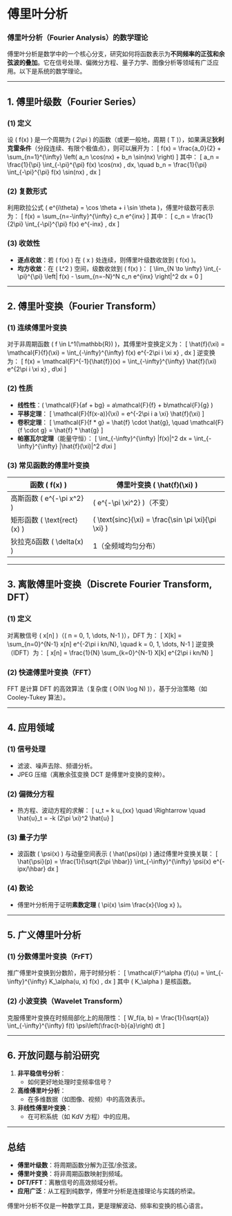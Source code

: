 # 傅里叶分析

### **傅里叶分析（Fourier Analysis）的数学理论**

傅里叶分析是数学中的一个核心分支，研究如何将函数表示为**不同频率的正弦和余弦波的叠加**。它在信号处理、偏微分方程、量子力学、图像分析等领域有广泛应用。以下是系统的数学理论。

---

## **1. 傅里叶级数（Fourier Series）**
### **(1) 定义**
设 \( f(x) \) 是一个周期为 \( 2\pi \) 的函数（或更一般地，周期 \( T \)），如果满足**狄利克雷条件**（分段连续、有限个极值点），则可以展开为：
\[
f(x) = \frac{a_0}{2} + \sum_{n=1}^{\infty} \left( a_n \cos(nx) + b_n \sin(nx) \right)
\]
其中：
\[
a_n = \frac{1}{\pi} \int_{-\pi}^{\pi} f(x) \cos(nx) \, dx, \quad b_n = \frac{1}{\pi} \int_{-\pi}^{\pi} f(x) \sin(nx) \, dx
\]

### **(2) 复数形式**
利用欧拉公式 \( e^{i\theta} = \cos \theta + i \sin \theta \)，傅里叶级数可表示为：
\[
f(x) = \sum_{n=-\infty}^{\infty} c_n e^{inx}
\]
其中：
\[
c_n = \frac{1}{2\pi} \int_{-\pi}^{\pi} f(x) e^{-inx} \, dx
\]

### **(3) 收敛性**
- **逐点收敛**：若 \( f(x) \) 在 \( x \) 处连续，则傅里叶级数收敛到 \( f(x) \)。
- **均方收敛**：在 \( L^2 \) 空间，级数收敛到 \( f(x) \)：
  \[
  \lim_{N \to \infty} \int_{-\pi}^{\pi} \left| f(x) - \sum_{n=-N}^N c_n e^{inx} \right|^2 dx = 0
  \]

---

## **2. 傅里叶变换（Fourier Transform）**
### **(1) 连续傅里叶变换**
对于非周期函数 \( f \in L^1(\mathbb{R}) \)，其傅里叶变换定义为：
\[
\hat{f}(\xi) = \mathcal{F}\{f\}(\xi) = \int_{-\infty}^{\infty} f(x) e^{-2\pi i \xi x} \, dx
\]
逆变换为：
\[
f(x) = \mathcal{F}^{-1}\{\hat{f}\}(x) = \int_{-\infty}^{\infty} \hat{f}(\xi) e^{2\pi i \xi x} \, d\xi
\]

### **(2) 性质**
- **线性性**：\( \mathcal{F}\{af + bg\} = a\mathcal{F}\{f\} + b\mathcal{F}\{g\} \)
- **平移定理**：
  \[
  \mathcal{F}\{f(x-a)\}(\xi) = e^{-2\pi i a \xi} \hat{f}(\xi)
  \]
- **卷积定理**：
  \[
  \mathcal{F}\{f * g\} = \hat{f} \cdot \hat{g}, \quad \mathcal{F}\{f \cdot g\} = \hat{f} * \hat{g}
  \]
- **帕塞瓦尔定理**（能量守恒）：
  \[
  \int_{-\infty}^{\infty} |f(x)|^2 dx = \int_{-\infty}^{\infty} |\hat{f}(\xi)|^2 d\xi
  \]

### **(3) 常见函数的傅里叶变换**
| 函数 \( f(x) \)          | 傅里叶变换 \( \hat{f}(\xi) \)       |
|-------------------------|------------------------------------|
| 高斯函数 \( e^{-\pi x^2} \) | \( e^{-\pi \xi^2} \)（不变）       |
| 矩形函数 \( \text{rect}(x) \) | \( \text{sinc}(\xi) = \frac{\sin \pi \xi}{\pi \xi} \) |
| 狄拉克δ函数 \( \delta(x) \) | 1（全频域均匀分布）               |

---

## **3. 离散傅里叶变换（Discrete Fourier Transform, DFT）**
### **(1) 定义**
对离散信号 \( x[n] \)（\( n = 0, 1, \dots, N-1 \)），DFT 为：
\[
X[k] = \sum_{n=0}^{N-1} x[n] e^{-2\pi i kn/N}, \quad k = 0, 1, \dots, N-1
\]
逆变换（IDFT）为：
\[
x[n] = \frac{1}{N} \sum_{k=0}^{N-1} X[k] e^{2\pi i kn/N}
\]

### **(2) 快速傅里叶变换（FFT）**
FFT 是计算 DFT 的高效算法（复杂度 \( O(N \log N) \)），基于分治策略（如 Cooley-Tukey 算法）。

---

## **4. 应用领域**
### **(1) 信号处理**
- 滤波、噪声去除、频谱分析。
- JPEG 压缩（离散余弦变换 DCT 是傅里叶变换的变种）。

### **(2) 偏微分方程**
- 热方程、波动方程的求解：
  \[
  u_t = k u_{xx} \quad \Rightarrow \quad \hat{u}_t = -k (2\pi \xi)^2 \hat{u}
  \]

### **(3) 量子力学**
- 波函数 \( \psi(x) \) 与动量空间表示 \( \hat{\psi}(p) \) 通过傅里叶变换关联：
  \[
  \hat{\psi}(p) = \frac{1}{\sqrt{2\pi \hbar}} \int_{-\infty}^{\infty} \psi(x) e^{-ipx/\hbar} dx
  \]

### **(4) 数论**
- 傅里叶分析用于证明**素数定理** \( \pi(x) \sim \frac{x}{\log x} \)。

---

## **5. 广义傅里叶分析**
### **(1) 分数傅里叶变换（FrFT）**
推广傅里叶变换到分数阶，用于时频分析：
\[
\mathcal{F}^\alpha \{f\}(u) = \int_{-\infty}^{\infty} K_\alpha(u, x) f(x) \, dx
\]
其中 \( K_\alpha \) 是核函数。

### **(2) 小波变换（Wavelet Transform）**
克服傅里叶变换在时频局部化上的局限性：
\[
W_f(a, b) = \frac{1}{\sqrt{a}} \int_{-\infty}^{\infty} f(t) \psi\left(\frac{t-b}{a}\right) dt
\]

---

## **6. 开放问题与前沿研究**
1. **非平稳信号分析**：
   - 如何更好地处理时变频率信号？
2. **高维傅里叶分析**：
   - 在多维数据（如图像、视频）中的高效表示。
3. **非线性傅里叶变换**：
   - 在可积系统（如 KdV 方程）中的应用。

---

## **总结**
- **傅里叶级数**：将周期函数分解为正弦/余弦波。
- **傅里叶变换**：将非周期函数映射到频域。
- **DFT/FFT**：离散信号的高效频域分析。
- **应用广泛**：从工程到纯数学，傅里叶分析是连接理论与实践的桥梁。

傅里叶分析不仅是一种数学工具，更是理解波动、频率和变换的核心语言。